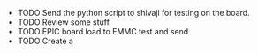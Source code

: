 - TODO Send the python script to shivaji for testing on the board.
- TODO Review some stuff
- TODO EPIC board load to EMMC test and send
- TODO Create a